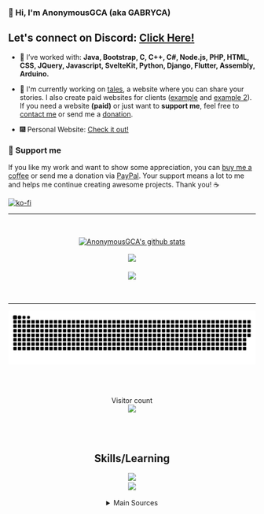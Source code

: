 ### 👋 Hi, I'm AnonymousGCA (aka GABRYCA)

## Let's connect on Discord: [Click Here!](https://discord.gg/RSp2CSuMny)

- 🚧 I’ve worked  with: **Java, Bootstrap, C, C++, C#, Node.js, PHP, HTML, CSS, JQuery, Javascript, SvelteKit, Python, Django, Flutter, Assembly, Arduino.**

- 🔭 I'm currently working on [tales](https://github.com/GABRYCA/tales-sharing-website), a website where you can share your stories. I also create paid websites for clients ([example](https://mzeyfilms.com) and [example 2](https://ristoranteaquazzurra.netlify.app/)). If you need a website **(paid)** or just want to <strong>support me</strong>, feel free to [contact me](https://discord.gg/RSp2CSuMny) or send me a [donation](https://www.paypal.com/paypalme/AnonymousGCA).

- 🎆 Personal Website: [Check it out!](https://anonymousgca.eu/)

### 💖 Support me

If you like my work and want to show some appreciation, you can [buy me a coffee](https://ko-fi.com/anonymousgca) or send me a donation via [PayPal](https://www.paypal.com/paypalme/AnonymousGCA). Your support means a lot to me and helps me continue creating awesome projects. Thank you! ☕

[![ko-fi](https://ko-fi.com/img/githubbutton_sm.svg)](https://ko-fi.com/W7W3PHRGS)
  
<hr>
<br>

<p align="center">
  <a href="https://github.com/gabryca">
    <img align="center" src="https://github-readme-stats.anuraghazra1.vercel.app/api?username=gabryca&show_icons=true&include_all_commits=true&theme=radical&count_private=true" alt="AnonymousGCA's github stats" />
    <br>
    <br>
    <img src="https://github-readme-stats.vercel.app/api/top-langs?username=gabryca&theme=radical&layout=compact"/>
    <br>
    <br>
    <img src="https://streak-stats.demolab.com/?user=gabryca&theme=radical"/>
  </a>
</p>

<br>

<hr>

<p align="center">
  <a href=#><img src="contribution.svg"></a>
</p>

<br>
<br>
<p align="center"> 
  Visitor count
  <br>
  <img src="https://profile-counter.glitch.me/gabryca/count.svg" />
</p>

<br>
<br>

<h2 align="center">Skills/Learning </h2>

<p align="center">
  <a href="https://skillicons.dev">
    <img src="https://skillicons.dev/icons?i=php,mysql,py,django,java,spring,maven,gradle,flutter,dart,netlify,cloudflare,azure,github,nodejs,c,cpp,cs,css,html,js,bootstrap,svelte,jquery,nginx,docker,heroku,postman" />
    <br>
    <img src="https://skillicons.dev/icons?i=vscode,visualstudio,idea,linux,raspberrypi,arduino,ps,ai" />
  </a>
</p>

<details align="center">
  <summary>Main Sources</summary>
  <a href="https://github.com/GABRYCA/tales-sharing-website">
    <img align="center" src="https://github-readme-stats.anuraghazra1.vercel.app/api/pin/?username=gabryca&repo=tales-sharing-website&theme=radical" />
  </a>
  <a href="https://github.com/GABRYCA/Algoritmi_scuola">
    <img align="center" src="https://github-readme-stats.anuraghazra1.vercel.app/api/pin/?username=gabryca&repo=Algoritmi_scuola&theme=radical" />
  </a>
</details>
